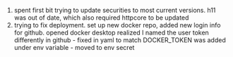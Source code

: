 1. spent first bit trying to update securities to most current versions. 
    h11 was out of date, which also required httpcore to be updated
2. trying to fix deployment. set up new docker repo, added new login info for github. opened docker desktop
    realized I named the user token differently in github - fixed in yaml to match
    DOCKER_TOKEN was added under env variable - moved to env secret